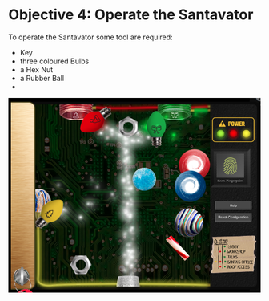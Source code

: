 # Objective 4: Operate the Santavator

To operate the Santavator some tool are required:

 - Key
 - three coloured Bulbs
 - a Hex Nut
 - a Rubber Ball
 -

![Santavator](https://github.com/joergschwarzwaelder/hhc2020/blob/master/Objective-4/Santavator.png)
<!--stackedit_data:
eyJoaXN0b3J5IjpbLTE4NzYwMjUwOTUsLTE4NjU3OTcyMDIsMT
YzMTY3NjcwMSwtMTQ5NzI5MjI0NF19
-->
